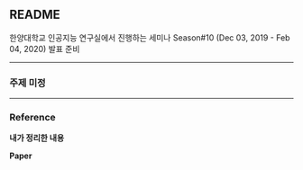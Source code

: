 ## README  
한양대학교 인공지능 연구실에서 진행하는 세미나  Season#10 (Dec 03, 2019 - Feb 04, 2020) 발표 준비  

---
### 주제 미정  
---

### Reference  

**내가 정리한 내용**  
 
 
**Paper**  

<!--stackedit_data:
eyJoaXN0b3J5IjpbLTg4ODg2ODQxNCw3MTkyNzYwNzVdfQ==
-->